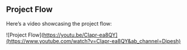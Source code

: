 ## Project Flow

Here’s a video showcasing the project flow:

![Project Flow](https://youtu.be/CIapr-ea8QY](https://www.youtube.com/watch?v=CIapr-ea8QY&ab_channel=Dipesh)
